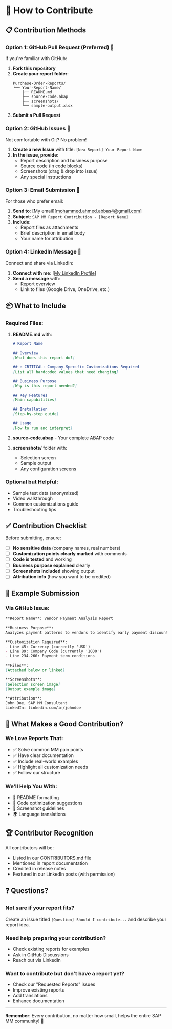 # 🤝 How to Contribute

## 📋 Contribution Methods

### Option 1: GitHub Pull Request (Preferred) 🌟

If you're familiar with GitHub:

1. **Fork this repository**
2. **Create your report folder**:
   ```
   Purchase-Order-Reports/
   └── Your-Report-Name/
       ├── README.md
       ├── source-code.abap
       ├── screenshots/
       └── sample-output.xlsx
   ```
3. **Submit a Pull Request**

### Option 2: GitHub Issues 💬

Not comfortable with Git? No problem!

1. **Create a new Issue** with title: `[New Report] Your Report Name`
2. **In the issue, provide**:
   - Report description and business purpose
   - Source code (in code blocks)
   - Screenshots (drag & drop into issue)
   - Any special instructions

### Option 3: Email Submission 📧

For those who prefer email:

1. **Send to**: [My email][mohammed.ahmed.abbas4@gmail.com]
2. **Subject**: `SAP MM Report Contribution - [Report Name]`
3. **Include**:
   - Report files as attachments
   - Brief description in email body
   - Your name for attribution

### Option 4: LinkedIn Message 💼

Connect and share via LinkedIn:

1. **Connect with me**: [[My LinkedIn Profile](https://www.linkedin.com/in/mohammed-abbas-6067091b4/)]
2. **Send a message** with:
   - Report overview
   - Link to files (Google Drive, OneDrive, etc.)

## 📦 What to Include

### Required Files:

1. **README.md** with:
   ```markdown
   # Report Name
   
   ## Overview
   [What does this report do?]
   
   ## ⚠️ CRITICAL: Company-Specific Customizations Required
   [List all hardcoded values that need changing]
   
   ## Business Purpose
   [Why is this report needed?]
   
   ## Key Features
   [Main capabilities]
   
   ## Installation
   [Step-by-step guide]
   
   ## Usage
   [How to run and interpret]
   ```

2. **source-code.abap** - Your complete ABAP code

3. **screenshots/** folder with:
   - Selection screen
   - Sample output
   - Any configuration screens

### Optional but Helpful:

- Sample test data (anonymized)
- Video walkthrough
- Common customizations guide
- Troubleshooting tips

## ✅ Contribution Checklist

Before submitting, ensure:

- [ ] **No sensitive data** (company names, real numbers)
- [ ] **Customization points clearly marked** with comments
- [ ] **Code is tested** and working
- [ ] **Business purpose explained** clearly
- [ ] **Screenshots included** showing output
- [ ] **Attribution info** (how you want to be credited)

## 📝 Example Submission

### Via GitHub Issue:
```markdown
**Report Name**: Vendor Payment Analysis Report

**Business Purpose**: 
Analyzes payment patterns to vendors to identify early payment discount opportunities

**Customization Required**:
- Line 45: Currency (currently 'USD')
- Line 89: Company Code (currently '1000')
- Line 234-260: Payment term conditions

**Files**: 
[Attached below or linked]

**Screenshots**:
[Selection screen image]
[Output example image]

**Attribution**: 
John Doe, SAP MM Consultant
LinkedIn: linkedin.com/in/johndoe
```

## 🎯 What Makes a Good Contribution?

### We Love Reports That:
- ✅ Solve common MM pain points
- ✅ Have clear documentation
- ✅ Include real-world examples
- ✅ Highlight all customization needs
- ✅ Follow our structure

### We'll Help You With:
- 📝 README formatting
- 🔧 Code optimization suggestions
- 📸 Screenshot guidelines
- 🌍 Language translations

## 🏆 Contributor Recognition

All contributors will be:
- Listed in our CONTRIBUTORS.md file
- Mentioned in report documentation
- Credited in release notes
- Featured in our LinkedIn posts (with permission)

## ❓ Questions?

### Not sure if your report fits?
Create an issue titled `[Question] Should I contribute...` and describe your report idea.

### Need help preparing your contribution?
- Check existing reports for examples
- Ask in GitHub Discussions
- Reach out via LinkedIn

### Want to contribute but don't have a report yet?
- Check our "Requested Reports" issues
- Improve existing reports
- Add translations
- Enhance documentation

---

**Remember**: Every contribution, no matter how small, helps the entire SAP MM community! 🌟
